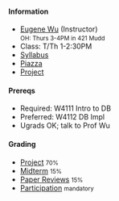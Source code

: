 #### Information 

* [Eugene Wu](http://www.eugenewu.net) (Instructor)   
  <small>OH: Thurs 3-4PM in 421 Mudd</small>
* Class: T/Th 1-2:30PM
* [Syllabus](./syllabus)
* [Piazza](https://piazza.com/class/jpqearvq2qq201)
* [Project](./projects)


#### Prereqs

* Required: W4111 Intro to DB
* Preferred: W4112 DB Impl
* Ugrads OK; talk to Prof Wu

#### Grading

* [Project](./projects) <small>70%</small>
* [Midterm](./syllabus#midterm)    <small>15% </small>
* [Paper Reviews](./syllabus#reading)      <small>15% </small>
* [Participation](./syllabus#participation)  <small>mandatory</small>





